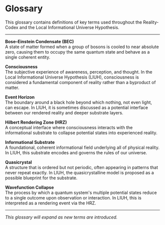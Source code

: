 # Glossary

This glossary contains definitions of key terms used throughout the Reality-Codex and the Local Informational Universe Hypothesis.

---

**Bose–Einstein Condensate (BEC)**  
A state of matter formed when a group of bosons is cooled to near absolute zero, causing them to occupy the same quantum state and behave as a single coherent entity.

**Consciousness**  
The subjective experience of awareness, perception, and thought. In the Local Informational Universe Hypothesis (LIUH), consciousness is considered a fundamental component of reality rather than a byproduct of matter.

**Event Horizon**  
The boundary around a black hole beyond which nothing, not even light, can escape. In LIUH, it is sometimes discussed as a potential interface between our rendered reality and deeper substrate layers.

**Hilbert Rendering Zone (HRZ)**  
A conceptual interface where consciousness interacts with the informational substrate to collapse potential states into experienced reality.

**Informational Substrate**  
A foundational, coherent informational field underlying all of physical reality. In LIUH, this substrate encodes and governs the rules of our universe.

**Quasicrystal**  
A structure that is ordered but not periodic, often appearing in patterns that never repeat exactly. In LIUH, the quasicrystalline model is proposed as a possible blueprint for the substrate.

**Wavefunction Collapse**  
The process by which a quantum system's multiple potential states reduce to a single outcome upon observation or interaction. In LIUH, this is interpreted as a rendering event via the HRZ.

---

*This glossary will expand as new terms are introduced.*

